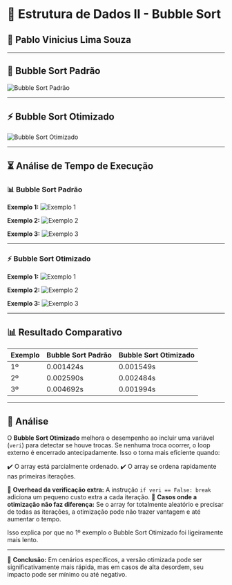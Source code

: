# 📌 Estrutura de Dados II - Bubble Sort

## 📌 **Pablo Vinicius Lima Souza**


---

## 🚀 Bubble Sort Padrão

![Bubble Sort Padrão](https://github.com/user-attachments/assets/d484be9e-03ad-4215-a3cf-e771617d11c2)

---

## ⚡ Bubble Sort Otimizado

![Bubble Sort Otimizado](https://github.com/user-attachments/assets/e5571b87-263e-4587-ae00-17361e6137c6)

---

## ⏳ Análise de Tempo de Execução

### 📊 Bubble Sort Padrão
**Exemplo 1:**
![Exemplo 1](https://github.com/user-attachments/assets/2cd0642f-91b0-4b6e-a09f-b7d2b7becc29)

**Exemplo 2:**
![Exemplo 2](https://github.com/user-attachments/assets/b6eb728a-8656-40f9-8032-36847c476111)

**Exemplo 3:**
![Exemplo 3](https://github.com/user-attachments/assets/40aceccf-905f-41f2-b123-ac34bc526105)

---

### ⚡ Bubble Sort Otimizado
**Exemplo 1:**
![Exemplo 1](https://github.com/user-attachments/assets/71f40721-3b5a-4f4f-8963-27e61f679b92)

**Exemplo 2:**
![Exemplo 2](https://github.com/user-attachments/assets/277543cf-23ac-4ad1-b4fb-e2e9c97aab63)

**Exemplo 3:**
![Exemplo 3](https://github.com/user-attachments/assets/cd52eddd-fa1e-4fe9-8bee-4ff95cb58953)

---

## 📊 Resultado Comparativo

| Exemplo | Bubble Sort Padrão | Bubble Sort Otimizado |
|---------|--------------------|----------------------|
| 1º      | 0.001424s          | 0.001549s           |
| 2º      | 0.002590s          | 0.002484s           |
| 3º      | 0.004692s          | 0.001994s           |

---

## 📌 Análise

O **Bubble Sort Otimizado** melhora o desempenho ao incluir uma variável (`veri`) para detectar se houve trocas. Se nenhuma troca ocorrer, o loop externo é encerrado antecipadamente. Isso o torna mais eficiente quando:

✔️ O array está parcialmente ordenado.
✔️ O array se ordena rapidamente nas primeiras iterações.

🔸 **Overhead da verificação extra:** A instrução `if veri == False: break` adiciona um pequeno custo extra a cada iteração.
🔸 **Casos onde a otimização não faz diferença:** Se o array for totalmente aleatório e precisar de todas as iterações, a otimização pode não trazer vantagem e até aumentar o tempo.

Isso explica por que no 1º exemplo o Bubble Sort Otimizado foi ligeiramente mais lento.

---

📌 **Conclusão:** Em cenários específicos, a versão otimizada pode ser significativamente mais rápida, mas em casos de alta desordem, seu impacto pode ser mínimo ou até negativo.

